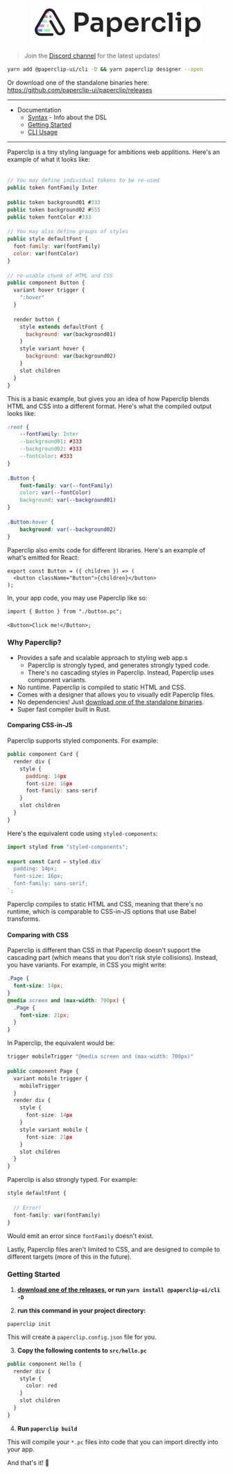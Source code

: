 <p align="center">
  <img src="./assets/logo-outline-5.png" width="400px">
</p>

> Join the [Discord channel](https://discord.gg/H6wEVtd) for the latest updates!

```sh
yarn add @paperclip-ui/cli -D && yarn paperclip designer --open
```

Or download one of the standalone binaries here: https://github.com/paperclip-ui/paperclip/releases

---

- Documentation
  - [Syntax](./docs/syntax.md) - Info about the DSL
  - [Getting Started](#getting-started)
  - [CLI Usage](#cli)

---

Paperclip is a tiny styling language for ambitions web applitions. Here's an example of what it looks like:

```javascript

// You may define individual tokens to be re-used
public token fontFamily Inter

public token background01 #333
public token background02 #555
public token fontColor #333

// You may also define groups of styles
public style defaultFont {
  font-family: var(fontFamily)
  color: var(fontColor)
}

// re-usable chunk of HTML and CSS
public component Button {
  variant hover trigger {
    ":hover"
  }

  render button {
    style extends defaultFont {
      background: var(background01)
    }
    style variant hover {
      background: var(background02)
    }
    slot children
  }
}
```

This is a basic example, but gives you an idea of how Paperclip blends HTML and CSS into a different format. Here's what the compiled output looks like:

```css
:root {
    --fontFamily: Inter
    --background01: #333
    --background02: #333
    --fontColor: #333
}

.Button {
    font-family: var(--fontFamily)
    color: var(--fontColor)
    background: var(--background01)
}

.Button:hover {
    background: var(--background02)
}
```

Paperclip also emits code for different libraries. Here's an example of what's emitted for React:

```tsx
export const Button = ({ children }) => (
  <button className="Button">{children}</button>
);
```

In, your app code, you may use Paperclip like so:

```tsx
import { Button } from "./button.pc";

<Button>Click me!</Button>;
```

### Why Paperclip?

- Provides a safe and scalable approach to styling web app.s
  - Paperclip is strongly typed, and generates strongly typed code.
  - There's no cascading styles in Paperclip. Instead, Paperclip uses component variants.
- No runtime. Paperclip is compiled to static HTML and CSS.
- Comes with a designer that allows you to visually edit Paperclip files.
- No dependencies! Just [download one of the standalone binaries](https://github.com/paperclip-ui/paperclip/releases).
- Super fast compiler built in Rust.

#### Comparing CSS-in-JS

Paperclip supports styled components. For example:

```javascript
public component Card {
  render div {
    style {
      padding: 14px
      font-size: 16px
      font-family: sans-serif
    }
    slot children
  }
}
```

Here's the equivalent code using `styled-components`:

```typescript
import styled from "styled-components";

export const Card = styled.div`
  padding: 14px;
  font-size: 16px;
  font-family: sans-serif;
`;
```

Paperclip compiles to static HTML and CSS, meaning that there's no runtime, which is comparable to CSS-in-JS options that use Babel transforms.

#### Comparing with CSS

Paperclip is different than CSS in that Paperclip doesn't support the cascading part (which means that you don't risk style collisions). Instead, you have variants. For example, in CSS you might write:

```css
.Page {
  font-size: 14px;
}
@media screen and (max-width: 700px) {
  .Page {
    font-size: 21px;
  }
}
```

In Paperclip, the equivalent would be:

```typescript
trigger mobileTrigger "@media screen and (max-width: 700px)"

public component Page {
  variant mobile trigger {
    mobileTrigger
  }
  render div {
    style {
      font-size: 14px
    }
    style variant mobile {
      font-size: 21px
    }
    slot children
  }
}
```

Paperclip is also strongly typed. For example:

```typescript
style defaultFont {

  // Error!
  font-family: var(fontFamily)
}
```

Would emit an error since `fontFamily` doesn't exist.

Lastly, Paperclip files aren't limited to CSS, and are designed to compile to different targets (more of this in the future).

### Getting Started

1. **[download one of the releases](https://github.com/paperclip-ui/paperclip/releases), or run `yarn install @paperclip-ui/cli -D`**

2. **run this command in your project directory:**

```
paperclip init
```

This will create a `paperclip.config.json` file for you.

3. **Copy the following contents to `src/hello.pc`**

```typescript
public component Hello {
  render div {
    style {
      color: red
    }
    slot children
  }
}
```

4. **Run `paperclip build`**

This will compile your `*.pc` files into code that you can import
directly into your app.

And that's it! 🎉

<!--## Designer

https://github.com/paperclip-ui/paperclip/assets/757408/429b22e0-41d6-4621-8b6e-613c1686cdda-->
